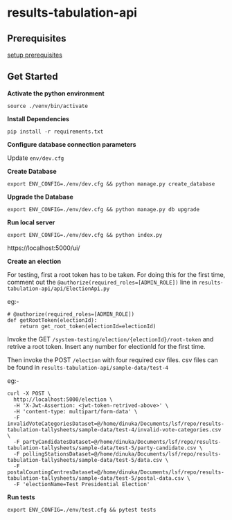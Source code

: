 # results-tabulation-api

## Prerequisites

[setup prerequisites](./prerequisites.html)

## Get Started

**Activate the python environment**

`source ./venv/bin/activate`

**Install Dependencies**

`pip install -r requirements.txt`

**Configure database connection parameters**

Update `env/dev.cfg`

**Create Database**

`export ENV_CONFIG=./env/dev.cfg && python manage.py create_database`

**Upgrade the Database**

`export ENV_CONFIG=./env/dev.cfg && python manage.py db upgrade`

**Run local server**

`export ENV_CONFIG=./env/dev.cfg && python index.py`

https://localhost:5000/ui/

**Create an election**

For testing, first a root token has to be taken. For doing this for the first time, comment out the `@authorize(required_roles=[ADMIN_ROLE])` line in `results-tabulation-api/api/ElectionApi.py`

eg:-

```
# @authorize(required_roles=[ADMIN_ROLE])
def getRootToken(electionId):
    return get_root_token(electionId=electionId)
```

Invoke the GET `/system-testing/election/{electionId}/root-token` and retrive a root token. Insert any number for electionId for the first time.

Then invoke the POST `/election` with four required csv files. csv files can be found in `results-tabulation-api/sample-data/test-4`

eg:-

```
curl -X POST \
  http://localhost:5000/election \
  -H 'X-Jwt-Assertion: <jwt-token-retrived-above>' \
  -H 'content-type: multipart/form-data' \
  -F invalidVoteCategoriesDataset=@/home/dinuka/Documents/lsf/repo/results-tabulation-tallysheets/sample-data/test-4/invalid-vote-categories.csv \
  -F partyCandidatesDataset=@/home/dinuka/Documents/lsf/repo/results-tabulation-tallysheets/sample-data/test-5/party-candidate.csv \
  -F pollingStationsDataset=@/home/dinuka/Documents/lsf/repo/results-tabulation-tallysheets/sample-data/test-5/data.csv \
  -F postalCountingCentresDataset=@/home/dinuka/Documents/lsf/repo/results-tabulation-tallysheets/sample-data/test-5/postal-data.csv \
  -F 'electionName=Test Presidential Election'
```

**Run tests**

`export ENV_CONFIG=./env/test.cfg && pytest tests`
